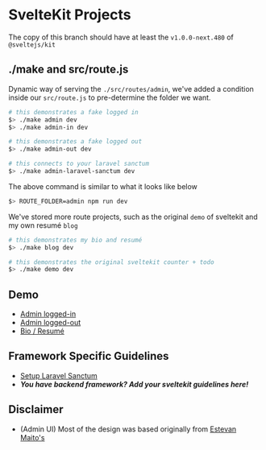 # SvelteKit Projects

The copy of this branch should have at least the `v1.0.0-next.480` of `@sveltejs/kit`

## ./make and src/route.js

Dynamic way of serving the `./src/routes/admin`, we've added a condition inside our `src/route.js` to pre-determine the folder we want.

```bash
# this demonstrates a fake logged in
$> ./make admin dev
$> ./make admin-in dev

# this demonstrates a fake logged out
$> ./make admin-out dev

# this connects to your laravel sanctum
$> ./make admin-laravel-sanctum dev
```

The above command is similar to what it looks like below

```bash
$> ROUTE_FOLDER=admin npm run dev
```

We've stored more route projects, such as the original `demo` of sveltekit and my own resumé `blog`

```bash
# this demonstrates my bio and resumé
$> ./make blog dev

# this demonstrates the original sveltekit counter + todo
$> ./make demo dev
```

## Demo

- [Admin logged-in](https://sveltekit-windmill-admin.vercel.app/)
- [Admin logged-out](https://sveltekit-windmill-admin-out.vercel.app/)
- [Bio / Resumé](https://daison.vercel.app/)

## Framework Specific Guidelines

- [Setup Laravel Sanctum](/guides/laravel-sanctum.md)
- ***You have backend framework? Add your sveltekit guidelines here!***

## Disclaimer

- (Admin UI) Most of the design was based originally from [Estevan Maito's](https://github.com/estevanmaito/windmill-dashboard)
